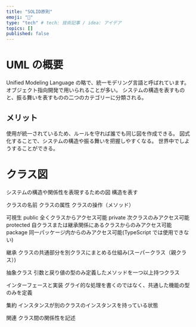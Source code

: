 ```yaml
---
title: "SOLID原則"
emoji: "🙌"
type: "tech" # tech: 技術記事 / idea: アイデア
topics: []
published: false
---
```


# UML の概要

Unified Modeling Language の略で、統一モデリング言語と呼ばれています。
オブジェクト指向開発で用いられることが多い。
システムの構造を表すものと、振る舞いを表すものの二つのカテゴリーに分類される。

## メリット

使用が統一されているため、ルールを守れば誰でも同じ図を作成できる。
図式化することで、システムの構造や振る舞いを把握しやすくなる。
世界中でしようすることができる。

# クラス図

システムの構造や関係性を表現するための図
構造を表す

クラスの名前
クラスの属性
クラスの操作（メソッド）

可視生
public 全くクラスからアクセス可能
private 次クラスのみアクセス可能
protected 自クラスまたは継承関係にあるクラスからのみアクセス可能
package 同一パッケージ内からのみアクセス可能(TypeScript では使用できない)

継承
クラスの共通部分を別クラスにまとめる仕組み(スーパークラス（親クラス）)

抽象クラス
引数と戻り値の型のみ定義したメソッドを一つ以上持つクラス

インターフェースと実装
グライ的な処理を書くのではなく、共通した機能の型のみを定義

集約
インスタンスが別のクラスのインスタンスを持っている状態

関連
クラス間の関係性を記述
